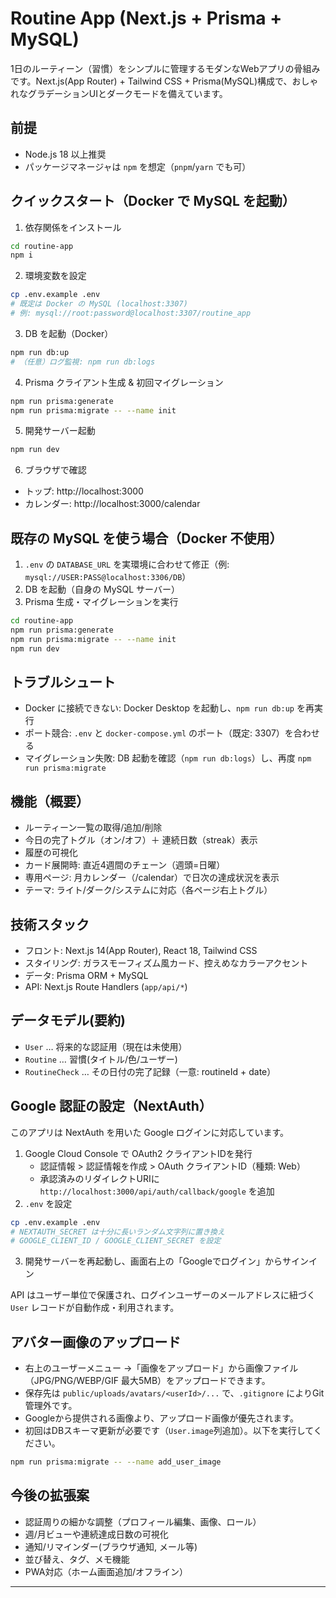 # Routine App (Next.js + Prisma + MySQL)

1日のルーティーン（習慣）をシンプルに管理するモダンなWebアプリの骨組みです。Next.js(App Router) + Tailwind CSS + Prisma(MySQL)構成で、おしゃれなグラデーションUIとダークモードを備えています。

## 前提

- Node.js 18 以上推奨
- パッケージマネージャは `npm` を想定（`pnpm`/`yarn` でも可）

## クイックスタート（Docker で MySQL を起動）

1. 依存関係をインストール

```bash
cd routine-app
npm i
```

2. 環境変数を設定

```bash
cp .env.example .env
# 既定は Docker の MySQL (localhost:3307)
# 例: mysql://root:password@localhost:3307/routine_app
```

3. DB を起動（Docker）

```bash
npm run db:up
# （任意）ログ監視: npm run db:logs
```

4. Prisma クライアント生成 & 初回マイグレーション

```bash
npm run prisma:generate
npm run prisma:migrate -- --name init
```

5. 開発サーバー起動

```bash
npm run dev
```

6. ブラウザで確認

- トップ: http://localhost:3000
- カレンダー: http://localhost:3000/calendar

## 既存の MySQL を使う場合（Docker 不使用）

1. `.env` の `DATABASE_URL` を実環境に合わせて修正（例: `mysql://USER:PASS@localhost:3306/DB`）
2. DB を起動（自身の MySQL サーバー）
3. Prisma 生成・マイグレーションを実行

```bash
cd routine-app
npm run prisma:generate
npm run prisma:migrate -- --name init
npm run dev
```

## トラブルシュート

- Docker に接続できない: Docker Desktop を起動し、`npm run db:up` を再実行
- ポート競合: `.env` と `docker-compose.yml` のポート（既定: 3307）を合わせる
- マイグレーション失敗: DB 起動を確認（`npm run db:logs`）し、再度 `npm run prisma:migrate`

## 機能（概要）

- ルーティーン一覧の取得/追加/削除
- 今日の完了トグル（オン/オフ）＋ 連続日数（streak）表示
- 履歴の可視化
- カード展開時: 直近4週間のチェーン（週頭=日曜）
- 専用ページ: 月カレンダー（/calendar）で日次の達成状況を表示
- テーマ: ライト/ダーク/システムに対応（各ページ右上トグル）

## 技術スタック

- フロント: Next.js 14(App Router), React 18, Tailwind CSS
- スタイリング: ガラスモーフィズム風カード、控えめなカラーアクセント
- データ: Prisma ORM + MySQL
- API: Next.js Route Handlers (`app/api/*`)

## データモデル(要約)

- `User` … 将来的な認証用（現在は未使用）
- `Routine` … 習慣(タイトル/色/ユーザー)
- `RoutineCheck` … その日付の完了記録（一意: routineId + date）

## Google 認証の設定（NextAuth）

このアプリは NextAuth を用いた Google ログインに対応しています。

1. Google Cloud Console で OAuth2 クライアントIDを発行
   - 認証情報 > 認証情報を作成 > OAuth クライアントID（種類: Web）
   - 承認済みのリダイレクトURIに `http://localhost:3000/api/auth/callback/google` を追加
2. `.env` を設定

```bash
cp .env.example .env
# NEXTAUTH_SECRET は十分に長いランダム文字列に置き換え
# GOOGLE_CLIENT_ID / GOOGLE_CLIENT_SECRET を設定
```

3. 開発サーバーを再起動し、画面右上の「Googleでログイン」からサインイン

API はユーザー単位で保護され、ログインユーザーのメールアドレスに紐づく `User` レコードが自動作成・利用されます。

## アバター画像のアップロード

- 右上のユーザーメニュー →「画像をアップロード」から画像ファイル（JPG/PNG/WEBP/GIF 最大5MB）をアップロードできます。
- 保存先は `public/uploads/avatars/<userId>/...` で、`.gitignore` によりGit管理外です。
- Googleから提供される画像より、アップロード画像が優先されます。
- 初回はDBスキーマ更新が必要です（`User.image`列追加）。以下を実行してください。

```bash
npm run prisma:migrate -- --name add_user_image
```

## 今後の拡張案

- 認証周りの細かな調整（プロフィール編集、画像、ロール）
- 週/月ビューや連続達成日数の可視化
- 通知/リマインダー(ブラウザ通知, メール等)
- 並び替え、タグ、メモ機能
- PWA対応（ホーム画面追加/オフライン）

---
